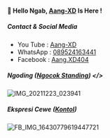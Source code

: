 #### 👋 Hello Ngab, [Aang-XD]() Is Here !

##### Contact & Social Media
- You Tube : [Aang-XD]()
- WhatsApp : [089524163441]()
- Facebook : [Aang.XD404]()

##### Ngoding ([Ngocok Standing]()) </>
![IMG_20211223_023941](https://user-images.githubusercontent.com/92802033/151725951-15ac7faa-03a0-4fdf-bc42-2550796a1a62.jpg)



##### Ekspresi Cewe ([Kontol]())
![FB_IMG_16430779619447721](https://user-images.githubusercontent.com/92802033/151725976-b605cacb-31e4-4d4d-a5d0-7e2803b38eda.jpg)



<!--
**AngCyber/AngCyber** is a ✨ _special_ ✨ repository because its `README.md` (this file) appears on your GitHub profile.

Here are some ideas to get you started:
